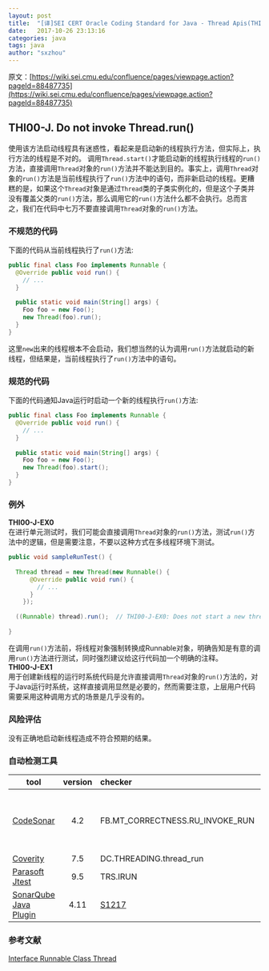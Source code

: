 ```yaml
---
layout: post
title:  "[译]SEI CERT Oracle Coding Standard for Java - Thread Apis(THI00-J)"
date:   2017-10-26 23:13:16
categories: java
tags: java
author: "sxzhou"
---
```


原文：[https://wiki.sei.cmu.edu/confluence/pages/viewpage.action?pageId=88487735](https://wiki.sei.cmu.edu/confluence/pages/viewpage.action?pageId=88487735)

## THI00-J. Do not invoke Thread.run()
使用该方法启动线程具有迷惑性，看起来是启动新的线程执行方法，但实际上，执行方法的线程是不对的。
调用`Thread.start()`才能启动新的线程执行线程的`run()`方法，直接调用`Thread`对象的`run()`方法并不能达到目的。事实上，调用`Thread`对象的`run()`方法是当前线程执行了`run()`方法中的语句，而非新启动的线程。更糟糕的是，如果这个`Thread`对象是通过`Thread`类的子类实例化的，但是这个子类并没有覆盖父类的`run()`方法，那么调用它的`run()`方法什么都不会执行。总而言之，我们在代码中七万不要直接调用`Thread`对象的`run()`方法。   

### 不规范的代码  
下面的代码从当前线程执行了`run()`方法:  
```java
public final class Foo implements Runnable {
  @Override public void run() {
    // ...
  }
 
  public static void main(String[] args) {
    Foo foo = new Foo();
    new Thread(foo).run();
  }
}
```
这里`new`出来的线程根本不会启动，我们想当然的认为调用`run()`方法就启动的新线程，但结果是，当前线程执行了`run()`方法中的语句。  

### 规范的代码
下面的代码通知Java运行时启动一个新的线程执行`run()`方法:
```java
public final class Foo implements Runnable {
  @Override public void run() {
    // ...
  }
 
  public static void main(String[] args) {
    Foo foo = new Foo();
    new Thread(foo).start();
  }
}

```
### 例外 
**THI00-J-EX0**  
在进行单元测试时，我们可能会直接调用`Thread`对象的`run()`方法，测试`run()`方法中的逻辑，但是需要注意，不要以这种方式在多线程环境下测试。  
```java
public void sampleRunTest() {
 
  Thread thread = new Thread(new Runnable() {
      @Override public void run() {
        // ...
      }
    });
   
  ((Runnable) thread).run();  // THI00-J-EX0: Does not start a new thread
 
}
```  
在调用`run()`方法前，将线程对象强制转换成Runnable对象，明确告知是有意的调用`run()`方法进行测试，同时强烈建议给这行代码加一个明确的注释。  
**THI00-J-EX1**  
用于创建新线程的运行时系统代码是允许直接调用`Thread`对象的`run()`方法的，对于Java运行时系统，这样直接调用显然是必要的，然而需要注意，上层用户代码需要采用这种调用方式的场景是几乎没有的。  
### 风险评估
没有正确地启动新线程造成不符合预期的结果。  
### 自动检测工具  
| tool        | version           | checker  | description |
| ------------- |:-------------:|:-----|:----|
| [CodeSonar](https://wiki.sei.cmu.edu/confluence/display/java/CodeSonar)     |4.2| FB.MT_CORRECTNESS.RU_INVOKE_RUN |Invokes run on a thread (did you mean to start it instead?)|
| [Coverity](https://wiki.sei.cmu.edu/confluence/display/java/Coverity)      | 7.5      |   DC.THREADING.thread_run |Implemented|
| [Parasoft Jtest](https://wiki.sei.cmu.edu/confluence/display/java/Parasoft) | 9.5    |  TRS.IRUN |Implemented|
|[SonarQube Java Plugin](https://wiki.sei.cmu.edu/confluence/display/java/SonarQube+Java+Plugin)   |  4.11 | 	[S1217](https://www.sonarsource.com/products/codeanalyzers/sonarjava/rules.html#RSPEC-1217)  |   |

### 参考文献  
[Interface Runnable
Class Thread](https://docs.oracle.com/javase/8/docs/api/java/lang/Runnable.html)